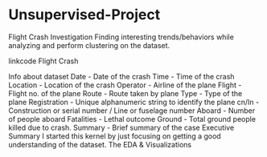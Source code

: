 # Unsupervised-Project
Flight Crash Investigation
Finding interesting trends/behaviors while analyzing and perform clustering on the dataset. 

linkcode
Flight Crash

Info about dataset
Date - Date of the crash
Time - Time of the crash
Location - Location of the crash
Operator - Airline of the plane
Flight - Flight no. of the plane
Route - Route taken by plane
Type - Type of the plane
Registration - Unique alphanumeric string to identify the plane
cn/In - Construction or serial number / Line or fuselage number
Aboard - Number of people aboard
Fatalities - Lethal outcome
Ground - Total ground people killed due to crash.
Summary - Brief summary of the case
Executive Summary
I started this kernel by just focusing on getting a good understanding of the dataset. The EDA & Visualizations 


